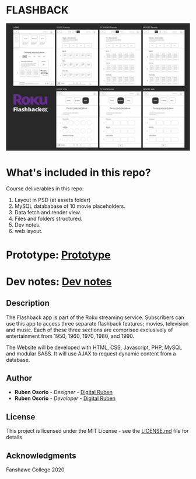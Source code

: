 # FLASHBACK
![Flashback](images/readme.jpg "layout")

# What's included in this repo?
Course deliverables in this repo:

1. Layout in PSD (at assets folder)
2. MySQL datababase of 10 movie placeholders.
3. Data fetch and render view.
4. Files and folders structured.
5. Dev notes.
6. web layout.

# Prototype: [Prototype](https://ruben741163.invisionapp.com/console/share/3M1XOUWYHT)
# Dev notes: [Dev notes](https://docs.google.com/document/d/1ST_VoefA5jk7u4lU7tKrKzcldExtyX1Gkv9epnkSiv8)

## Description
The Flashback app is part of the Roku streaming service. Subscribers can use this app to
access three separate flashback features; movies, television and music. Each of these three
sections are comprised exclusively of entertainment from 1950, 1960, 1970, 1980, and 1990. 

The Website will be developed with HTML, CSS, Javascript, PHP, MySQL and modular SASS. It will use AJAX to request dynamic content from a database.

## Author

* **Ruben Osorio** - *Designer* - [Digital Ruben](https://github.com/digitalruben)
* **Ruben Osorio** - *Developer* - [Digital Ruben](https://github.com/digitalruben)


## License

This project is licensed under the MIT License - see the [LICENSE.md](https://opensource.org/licenses/MIT) file for details

## Acknowledgments

Fanshawe College
2020
